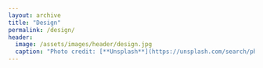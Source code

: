 ```yaml
---
layout: archive
title: "Design"
permalink: /design/
header:
  image: /assets/images/header/design.jpg
  caption: "Photo credit: [**Unsplash**](https://unsplash.com/search/photo=NBJ0BBqvdNM)"
---
```

